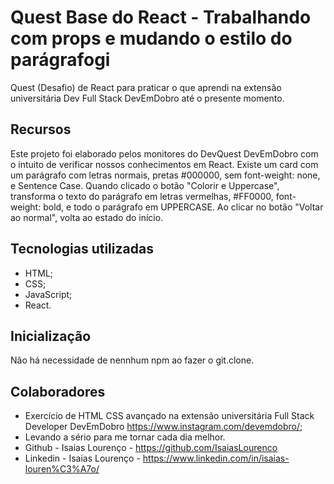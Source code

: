 # Quest Base do React - Trabalhando com props e mudando o estilo do parágrafogi

Quest (Desafio) de React para praticar o que aprendi na extensão universitária Dev Full Stack DevEmDobro até o presente momento.

## Recursos

Este projeto foi elaborado pelos monitores do DevQuest DevEmDobro com o intuito de verificar nossos conhecimentos em React. Existe um card com um parágrafo com letras normais, pretas #000000, sem font-weight: none, e Sentence Case. Quando clicado o botão "Colorir e Uppercase", transforma o texto do parágrafo em letras vermelhas, #FF0000, font-weight: bold, e todo o parágrafo em UPPERCASE. Ao clicar no botão "Voltar ao normal", volta ao estado do início.

## Tecnologias utilizadas

- HTML;
- CSS; 
- JavaScript;
- React.

## Inicialização

Não há necessidade de nennhum npm ao fazer o git.clone.

## Colaboradores

- Exercício de HTML CSS avançado na extensão universitária Full Stack Developer DevEmDobro https://www.instagram.com/devemdobro/;
- Levando a sério para me tornar cada dia melhor.<br> 
- Github - Isaias Lourenço - https://github.com/IsaiasLourenco<br>
- Linkedin - Isaias Lourenço - https://www.linkedin.com/in/isaias-louren%C3%A7o/
